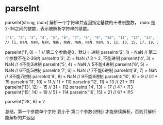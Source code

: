 # parseInt

parseInt(string, radix)   解析一个字符串并返回指定基数的十进制整数， radix 是2-36之间的整数，表示被解析字符串的基数。

``` bash 
["1", "2", "3", "4", "5", "6", "7", "8", "9", "10", "11", "12", "13", "14", "15", "16"].map(parseInt)
// [1, NaN, NaN, NaN, NaN, NaN, NaN, NaN, NaN, 9, 11, 13, 15, 17, 19, 21]
```

parseInt('1', 0) = 1      // 第二个参数是0，默认十进制
parseInt('2', 1) = NaN    // 第二个参数不在2-36内
parseInt('3', 2) = NaN    // 3 > 2, 不能进制
parseInt('4', 3) = NaN    // 4不能3进制
parseInt('5', 4) = NaN    // 5不能4进制
parseInt('6', 5) = NaN    // 6不能5进制
parseInt('7', 6) = NaN    // 7不能6进制
parseInt('8', 7) = NaN    // 8不能7进制
parseInt('9', 8) = NaN    // 9不能8进制
parseInt('10', 9) = 9     // 0*1 + 1*9
parseInt('11', 10) = 11   // 1*1 + 1*10
parseInt('12', 11) = 13   // 2*1 + 1*11
parseInt('13', 12) = 15   // 3*1 + 1*12
parseInt('14', 13) = 17   // 4*1 + 1*13
parseInt('15', 14) = 19   // 5*1 + 1*14
parseInt('16', 15) = 21   // 6*1 + 1*15



parseInt('28', 6) = 2

总结，第一个参数单个字符 要小于 第二个参数(进制) 才能继续解析，否则只解析能解析的并返回
